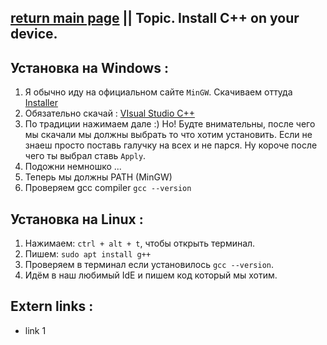 ## [return main page](../README.md) || Topic. Install C++ on your device.

## Установка на Windows :
1. Я обычно иду на официальном сайте `MinGW`. Скачиваем оттуда [Installer](https://sourceforge.net/projects/mingw/)
2. Обязательно скачай : [VIsual Studio C++](https://www.microsoft.com/en-us/download/details.aspx?id=48145)
3. По традиции нажимаем дале :) Но! Будте внимательны, после чего мы скачали мы должны выбрать то что хотим установить. Если не знаеш просто поставь галучку на всех и не парся. Ну короче после чего ты выбрал ставь `Apply`.
4. Подожни немношко ...
5. Теперь мы должны PATH (MinGW)
6. Проверяем gcc compiler `gcc --version`

## Установка на Linux :
1. Нажимаем: `ctrl + alt + t`, чтобы открыть терминал.
2. Пишем: `sudo apt install g++`
3. Проверяем в терминал если установилось `gcc --version`.
4. Идём в наш любимый IdE и пишем код который мы хотим.

## Extern links :
* link 1
